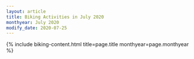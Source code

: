 ```yaml
---
layout: article
title: Biking Activities in July 2020
monthyear: July 2020
modify_date: 2020-07-25  
---
```


{% include biking-content.html title=page.title monthyear=page.monthyear %}